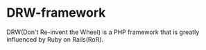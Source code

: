 # DRW-framework
DRW(Don't Re-invent the Wheel) is a PHP framework that is greatly influenced by Ruby on Rails(RoR).

